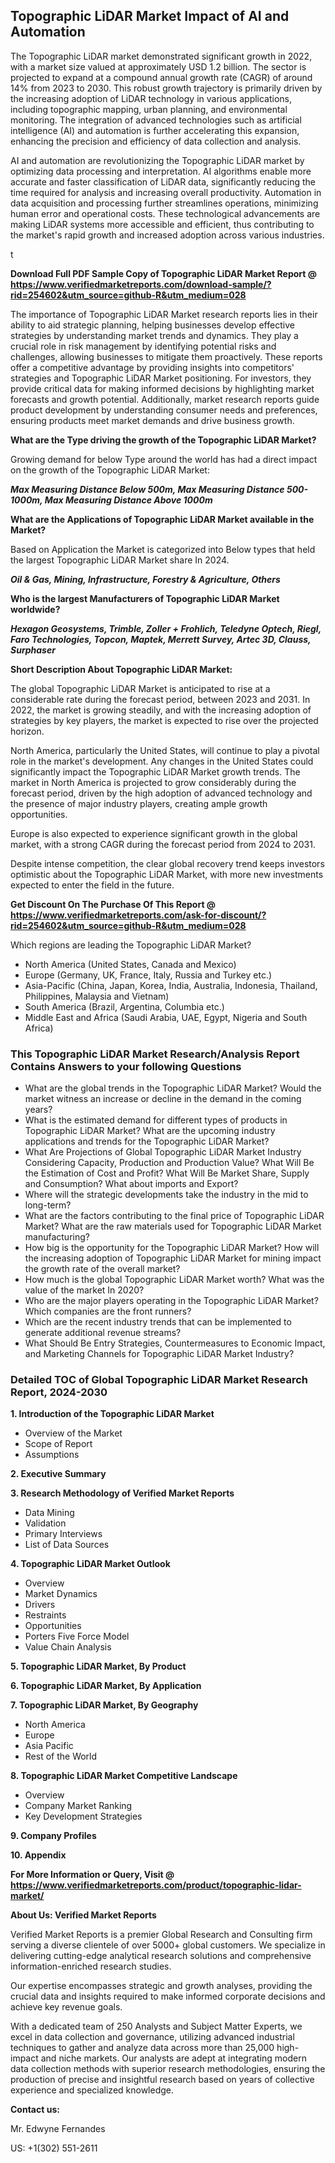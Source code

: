 <h2>Topographic LiDAR Market Impact of AI and Automation</h2><p>The Topographic LiDAR market demonstrated significant growth in 2022, with a market size valued at approximately USD 1.2 billion. The sector is projected to expand at a compound annual growth rate (CAGR) of around 14% from 2023 to 2030. This robust growth trajectory is primarily driven by the increasing adoption of LiDAR technology in various applications, including topographic mapping, urban planning, and environmental monitoring. The integration of advanced technologies such as artificial intelligence (AI) and automation is further accelerating this expansion, enhancing the precision and efficiency of data collection and analysis.</p><p>AI and automation are revolutionizing the Topographic LiDAR market by optimizing data processing and interpretation. AI algorithms enable more accurate and faster classification of LiDAR data, significantly reducing the time required for analysis and increasing overall productivity. Automation in data acquisition and processing further streamlines operations, minimizing human error and operational costs. These technological advancements are making LiDAR systems more accessible and efficient, thus contributing to the market's rapid growth and increased adoption across various industries.</p>t</p><p id="" class=""><strong>Download Full PDF Sample Copy of Topographic LiDAR Market Report @ <a href="https://www.verifiedmarketreports.com/download-sample/?rid=254602&utm_source=github-R&utm_medium=028" target="_blank">https://www.verifiedmarketreports.com/download-sample/?rid=254602&utm_source=github-R&utm_medium=028</a></strong></p><p>The importance of&nbsp;Topographic LiDAR Market research reports lies in their ability to aid strategic planning, helping businesses develop effective strategies by understanding market trends and dynamics. They play a crucial role in risk management by identifying potential risks and challenges, allowing businesses to mitigate them proactively. These reports offer a competitive advantage by providing insights into competitors' strategies and Topographic LiDAR Market positioning. For investors, they provide critical data for making informed decisions by highlighting market forecasts and growth potential. Additionally, market research reports guide product development by understanding consumer needs and preferences, ensuring products meet market demands and drive business growth.</p><p><strong>What are the&nbsp;Type driving the growth of the Topographic LiDAR Market?</strong></p><p id="" class="">Growing demand for below Type around the world has had a direct impact on the growth of the Topographic LiDAR Market:</p><em><strong>Max Measuring Distance Below 500m, Max Measuring Distance 500-1000m, Max Measuring Distance Above 1000m</strong></em></p><strong>What are the&nbsp;Applications&nbsp;of Topographic LiDAR Market available in the Market?</strong></p><p id="" class="">Based on Application the Market is categorized into Below types that held the largest Topographic LiDAR Market share In 2024.</p><em><strong>Oil & Gas, Mining, Infrastructure, Forestry & Agriculture, Others</strong></em></p><strong>Who is the largest Manufacturers of Topographic LiDAR Market worldwide?</strong></p><p><em><strong>Hexagon Geosystems, Trimble, Zoller + Frohlich, Teledyne Optech, Riegl, Faro Technologies, Topcon, Maptek, Merrett Survey, Artec 3D, Clauss, Surphaser</strong></em></p><p id="" class=""><strong>Short Description About Topographic LiDAR Market:</strong></p><p>The global Topographic LiDAR Market is anticipated to rise at a considerable rate during the forecast period, between 2023 and 2031. In 2022, the market is growing steadily, and with the increasing adoption of strategies by key players, the market is expected to rise over the projected horizon.</p><p>North America, particularly the United States, will continue to play a pivotal role in the market's development. Any changes in the United States could significantly impact the Topographic LiDAR Market growth trends. The market in North America is projected to grow considerably during the forecast period, driven by the high adoption of advanced technology and the presence of major industry players, creating ample growth opportunities.</p><p>Europe is also expected to experience significant growth in the global market, with a strong CAGR during the forecast period from 2024 to 2031.</p><p>Despite intense competition, the clear global recovery trend keeps investors optimistic about the Topographic LiDAR Market, with more new investments expected to enter the field in the future.</p><p id="" class=""><strong>Get Discount On The Purchase Of This Report @ <a href="https://www.verifiedmarketreports.com/ask-for-discount/?rid=254602&utm_source=github-R&utm_medium=028" target="_blank">https://www.verifiedmarketreports.com/ask-for-discount/?rid=254602&utm_source=github-R&utm_medium=028</a></strong></p>Which regions are leading the Topographic LiDAR Market?</p><ul><li>North America (United States, Canada and Mexico)</li><li>Europe (Germany, UK, France, Italy, Russia and Turkey etc.)</li><li>Asia-Pacific (China, Japan, Korea, India, Australia, Indonesia, Thailand, Philippines, Malaysia and Vietnam)</li><li>South America (Brazil, Argentina, Columbia etc.)</li><li>Middle East and Africa (Saudi Arabia, UAE, Egypt, Nigeria and South Africa)</li></ul><h3 id="" class="">This Topographic LiDAR Market Research/Analysis Report Contains Answers to your following Questions</h3><ul><li>What are the global trends in the Topographic LiDAR Market? Would the market witness an increase or decline in the demand in the coming years?</li><li>What is the estimated demand for different types of products in Topographic LiDAR Market? What are the upcoming industry applications and trends for the Topographic LiDAR Market?</li><li>What Are Projections of Global Topographic LiDAR Market Industry Considering Capacity, Production and Production Value? What Will Be the Estimation of Cost and Profit? What Will Be Market Share, Supply and Consumption? What about imports and Export?</li><li>Where will the strategic developments take the industry in the mid to long-term?</li><li>What are the factors contributing to the final price of Topographic LiDAR Market? What are the raw materials used for Topographic LiDAR Market manufacturing?</li><li>How big is the opportunity for the Topographic LiDAR Market? How will the increasing adoption of Topographic LiDAR Market for mining impact the growth rate of the overall market?</li><li>How much is the global Topographic LiDAR Market worth? What was the value of the market In 2020?</li><li>Who are the major players operating in the Topographic LiDAR Market? Which companies are the front runners?</li><li>Which are the recent industry trends that can be implemented to generate additional revenue streams?</li><li>What Should Be Entry Strategies, Countermeasures to Economic Impact, and Marketing Channels for Topographic LiDAR Market Industry?</li></ul><h3 id="" class="">Detailed TOC of Global Topographic LiDAR Market Research Report, 2024-2030</h3><p id="" class=""><strong>1. Introduction of the Topographic LiDAR Market</strong></p><ul><li>Overview of the Market</li><li>Scope of Report</li><li>Assumptions</li></ul><p id="" class=""><strong>2. Executive Summary</strong></p><p id="" class=""><strong>3. Research Methodology of Verified Market Reports</strong></p><ul><li>Data Mining</li><li>Validation</li><li>Primary Interviews</li><li>List of Data Sources</li></ul><p id="" class=""><strong>4. Topographic LiDAR Market Outlook</strong></p><ul><li>Overview</li><li>Market Dynamics</li><li>Drivers</li><li>Restraints</li><li>Opportunities</li><li>Porters Five Force Model</li><li>Value Chain Analysis</li></ul><p id="" class=""><strong>5. Topographic LiDAR Market, By Product</strong></p><p id="" class=""><strong>6. Topographic LiDAR Market, By Application</strong></p><p id="" class=""><strong>7. Topographic LiDAR Market, By Geography</strong></p><ul><li>North America</li><li>Europe</li><li>Asia Pacific</li><li>Rest of the World</li></ul><p id="" class=""><strong>8. Topographic LiDAR Market Competitive Landscape</strong></p><ul><li>Overview</li><li>Company Market Ranking</li><li>Key Development Strategies</li></ul><p id="" class=""><strong>9. Company Profiles</strong></p><p id="" class=""><strong>10. Appendix</strong></p><p id="" class=""><strong>For More Information or Query, Visit @ <a href="https://www.verifiedmarketreports.com/product/topographic-lidar-market/" target="_blank">https://www.verifiedmarketreports.com/product/topographic-lidar-market/</a></strong></p><p id="" class=""><strong>About Us: Verified Market Reports</strong></p><p id="" class="">Verified Market Reports is a premier Global Research and Consulting firm serving a diverse clientele of over 5000+ global customers. We specialize in delivering cutting-edge analytical research solutions and comprehensive information-enriched research studies.</p><p id="" class="">Our expertise encompasses strategic and growth analyses, providing the crucial data and insights required to make informed corporate decisions and achieve key revenue goals.</p><p id="" class="">With a dedicated team of 250 Analysts and Subject Matter Experts, we excel in data collection and governance, utilizing advanced industrial techniques to gather and analyze data across more than 25,000 high-impact and niche markets. Our analysts are adept at integrating modern data collection methods with superior research methodologies, ensuring the production of precise and insightful research based on years of collective experience and specialized knowledge.</p><p id="" class=""><strong>Contact us:</strong></p><p id="" class="">Mr. Edwyne Fernandes</p><p id="" class="">US: +1(302) 551-2611</p>